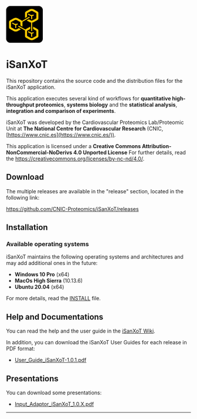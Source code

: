 <img src="app/app/assets/images/isanxot.png" width="100">

# iSanXoT

This repository contains the source code and the distribution files for the iSanXoT application.

This application executes several kind of workflows for **quantitative high-throughput proteomics**, **systems biology** and the **statistical analysis**, **integration and comparison of experiments**.

iSanXoT was developed by the Cardiovascular Proteomics Lab/Proteomic Unit at **The National Centre for Cardiovascular Research** (CNIC, [https://www.cnic.es](https://www.cnic.es/)).

This application is licensed under a **Creative Commons Attribution-NonCommercial-NoDerivs 4.0 Unported License**
For further details, read the <a href="https://creativecommons.org/licenses/by-nc-nd/4.0/" target="_blank">https://creativecommons.org/licenses/by-nc-nd/4.0/</a>.


## Download 

The multiple releases are available in the "release" section, located in the following link:

https://github.com/CNIC-Proteomics/iSanXoT/releases


## Installation

### Available operating systems

iSanXoT maintains the following operating systems and architectures and may add additional ones in the future:

+ **Windows 10 Pro** (x64)
+ **MacOs High Sierra** (10.13.6)
+ **Ubuntu 20.04** (x64)

For more details, read the <a href="https://github.com/CNIC-Proteomics/iSanXoT/wiki/User-Guide#Installation" target="_blank">INSTALL</a> file.

## Help and Documentations

You can read the help and the user guide in the <a href="https://github.com/CNIC-Proteomics/iSanXoT/wiki" target="_blank">iSanXoT Wiki</a>.

In addition, you can download the iSanXoT User Guides for each release in PDF format:

+ [User_Guide_iSanXoT-1.0.1.pdf](https://github.com/CNIC-Proteomics/iSanXoT/wiki/docs/user_guides/User_Guide_iSanXoT-1.0.1.pdf)

## Presentations

You can download some presentations:

+ [Input_Adaptor_iSanXoT_1.0.X.pdf](https://github.com/CNIC-Proteomics/iSanXoT/wiki/docs/presentations/Input_Adaptor_iSanXoT_1.0.X.pdf)

---

<!-- ### [⇐ Previous](README.md) | [Next ⇒](1-environment.md) -->

